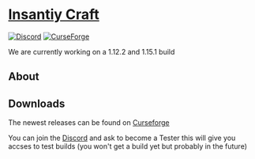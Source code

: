 # [Insantiy Craft](https://www.curseforge.com/minecraft/mc-mods/insanitycraft)
[![Discord](https://img.shields.io/discord/606891148664897659?color=7289DA)](https://discord.gg/p4u57uF) [![CurseForge](http://cf.way2muchnoise.eu/full_334330_downloads.svg)](https://www.curseforge.com/minecraft/mc-mods/insanitycraft)

We are currently working on a 1.12.2 and 1.15.1 build

## About




## Downloads

The newest releases can be found on [Curseforge](https://www.curseforge.com/minecraft/mc-mods/insanitycraft)

You can join the [Discord](https://discord.gg/p4u57uF) and ask to become a Tester this will give you accses to test builds (you won't get a build yet but probably in the future) 
